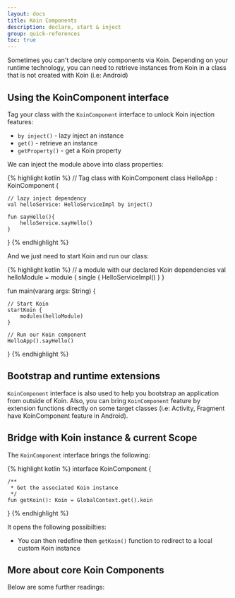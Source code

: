 ```yaml
---
layout: docs
title: Koin Components
description: declare, start & inject
group: quick-references
toc: true
---
```


Sometimes you can't declare only components via Koin. Depending on your runtime technology, you can need to retrieve instances from Koin in a class
that is not created with Koin (i.e: Android)

## Using the KoinComponent interface

Tag your class with the `KoinComponent` interface to unlock Koin injection features:

* `by inject()` - lazy inject an instance
* `get()` - retrieve an instance
* `getProperty()` - get a Koin property

We can inject the module above into class properties:

{% highlight kotlin %}
// Tag class with KoinComponent
class HelloApp : KoinComponent {

    // lazy inject dependency
    val helloService: HelloServiceImpl by inject()
    
    fun sayHello(){
        helloService.sayHello()
    }
}
{% endhighlight %}

And we just need to start Koin and run our class:

{% highlight kotlin %}
// a module with our declared Koin dependencies 
val helloModule = module {
    single { HelloServiceImpl() }
}

fun main(vararg args: String) {

    // Start Koin
    startKoin {
        modules(helloModule)
    }
    
    // Run our Koin component
    HelloApp().sayHello()
}
{% endhighlight %}

## Bootstrap and runtime extensions

`KoinComponent` interface is also used to help you bootstrap an application from outside of Koin. Also, you can bring `KoinComponent` feature by extension functions directly on some target classes (i.e: Activity, Fragment have KoinComponent feature in Android).


## Bridge with Koin instance & current Scope

The `KoinComponent` interface brings the following:

{% highlight kotlin %}
interface KoinComponent {

    /**
     * Get the associated Koin instance
     */
    fun getKoin(): Koin = GlobalContext.get().koin
}
{% endhighlight %}

It opens the following possibilties:

* You can then redefine then `getKoin()` function to redirect to a local custom Koin instance

## More about core Koin Components

Below are some further readings:


